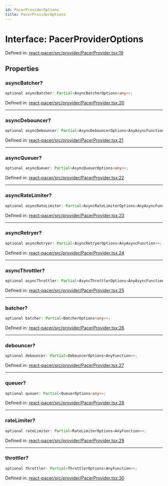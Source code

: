 ```yaml
---
id: PacerProviderOptions
title: PacerProviderOptions
---
```


<!-- DO NOT EDIT: this page is autogenerated from the type comments -->

# Interface: PacerProviderOptions

Defined in: [react-pacer/src/provider/PacerProvider.tsx:19](https://github.com/TanStack/pacer/blob/main/packages/react-pacer/src/provider/PacerProvider.tsx#L19)

## Properties

### asyncBatcher?

```ts
optional asyncBatcher: Partial<AsyncBatcherOptions<any>>;
```

Defined in: [react-pacer/src/provider/PacerProvider.tsx:20](https://github.com/TanStack/pacer/blob/main/packages/react-pacer/src/provider/PacerProvider.tsx#L20)

***

### asyncDebouncer?

```ts
optional asyncDebouncer: Partial<AsyncDebouncerOptions<AnyAsyncFunction>>;
```

Defined in: [react-pacer/src/provider/PacerProvider.tsx:21](https://github.com/TanStack/pacer/blob/main/packages/react-pacer/src/provider/PacerProvider.tsx#L21)

***

### asyncQueuer?

```ts
optional asyncQueuer: Partial<AsyncQueuerOptions<any>>;
```

Defined in: [react-pacer/src/provider/PacerProvider.tsx:22](https://github.com/TanStack/pacer/blob/main/packages/react-pacer/src/provider/PacerProvider.tsx#L22)

***

### asyncRateLimiter?

```ts
optional asyncRateLimiter: Partial<AsyncRateLimiterOptions<AnyAsyncFunction>>;
```

Defined in: [react-pacer/src/provider/PacerProvider.tsx:23](https://github.com/TanStack/pacer/blob/main/packages/react-pacer/src/provider/PacerProvider.tsx#L23)

***

### asyncRetryer?

```ts
optional asyncRetryer: Partial<AsyncRetryerOptions<AnyAsyncFunction>>;
```

Defined in: [react-pacer/src/provider/PacerProvider.tsx:24](https://github.com/TanStack/pacer/blob/main/packages/react-pacer/src/provider/PacerProvider.tsx#L24)

***

### asyncThrottler?

```ts
optional asyncThrottler: Partial<AsyncThrottlerOptions<AnyAsyncFunction>>;
```

Defined in: [react-pacer/src/provider/PacerProvider.tsx:25](https://github.com/TanStack/pacer/blob/main/packages/react-pacer/src/provider/PacerProvider.tsx#L25)

***

### batcher?

```ts
optional batcher: Partial<BatcherOptions<any>>;
```

Defined in: [react-pacer/src/provider/PacerProvider.tsx:26](https://github.com/TanStack/pacer/blob/main/packages/react-pacer/src/provider/PacerProvider.tsx#L26)

***

### debouncer?

```ts
optional debouncer: Partial<DebouncerOptions<AnyFunction>>;
```

Defined in: [react-pacer/src/provider/PacerProvider.tsx:27](https://github.com/TanStack/pacer/blob/main/packages/react-pacer/src/provider/PacerProvider.tsx#L27)

***

### queuer?

```ts
optional queuer: Partial<QueuerOptions<any>>;
```

Defined in: [react-pacer/src/provider/PacerProvider.tsx:28](https://github.com/TanStack/pacer/blob/main/packages/react-pacer/src/provider/PacerProvider.tsx#L28)

***

### rateLimiter?

```ts
optional rateLimiter: Partial<RateLimiterOptions<AnyFunction>>;
```

Defined in: [react-pacer/src/provider/PacerProvider.tsx:29](https://github.com/TanStack/pacer/blob/main/packages/react-pacer/src/provider/PacerProvider.tsx#L29)

***

### throttler?

```ts
optional throttler: Partial<ThrottlerOptions<AnyFunction>>;
```

Defined in: [react-pacer/src/provider/PacerProvider.tsx:30](https://github.com/TanStack/pacer/blob/main/packages/react-pacer/src/provider/PacerProvider.tsx#L30)
